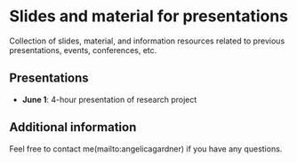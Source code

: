 # Slides and material for presentations
Collection of slides, material, and information resources related to previous presentations, events, conferences, etc.

## Presentations
* **June 1**: 4-hour presentation of research project

## Additional information
Feel free to contact me(mailto:angelicagardner) if you have any questions.
